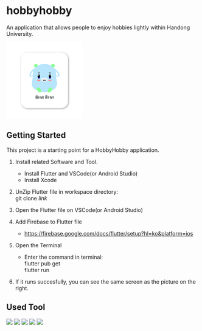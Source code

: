 # hobbyhobby

An application that allows people to enjoy hobbies lightly within Handong University.

<img src="/assets/images/hobby.png" width="200" height="200"/>
                                                   
                                                   
## Getting Started

This project is a starting point for a HobbyHobby application.

1. Install related Software and Tool.
   - Install Flutter and VSCode(or Android Studio)
   - Install Xcode

2. UnZip Flutter file in workspace directory: <br/>
    git clone _link_
4. Open the Flutter file on VSCode(or Android Studio)
5. Add Firebase to Flutter file
   - https://firebase.google.com/docs/flutter/setup?hl=ko&platform=ios
6. Open the Terminal
   - Enter the command in terminal: <br/>
        flutter pub get <br/>
        flutter run
6. If it runs succesfully, you can see the same screen as the picture on the right.


## Used Tool

<a href="링크"><img src="https://img.shields.io/badge/Notion-000000?style=flat-square&logo=notion&logoColor=white"/></a>
<a href="링크"><img src="https://img.shields.io/badge/Github-181717?style=flat-square&logo=github&logoColor=white"/></a>
<a href="링크"><img src="https://img.shields.io/badge/Figma-F24E1E?style=flat-square&logo=figma&logoColor=white"/></a>
<a href="https://flutter.dev/"><img src="https://img.shields.io/badge/Flutter-02569B?style=flat-square&logo=flutter&logoColor=white"/></a>
<a href="[https://flutter.dev/](https://developer.apple.com/kr/xcode/)"><img src="https://img.shields.io/badge/Xcode-147EFB?style=flat-square&logo=Xcode&logoColor=white"/></a>




